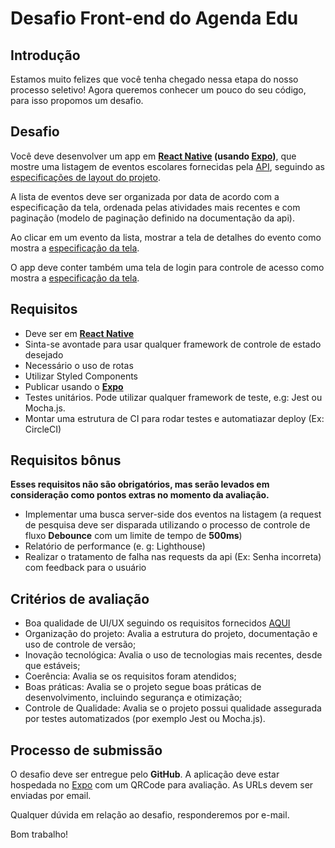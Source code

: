 # Desafio Front-end do Agenda Edu

## Introdução

Estamos muito felizes que você tenha chegado nessa etapa do nosso processo seletivo! Agora queremos conhecer um pouco do seu código, para isso propomos um desafio.


## Desafio

Você deve desenvolver um app em **[React Native](https://facebook.github.io/react-native/) (usando [Expo](https://expo.io/))**, que mostre uma listagem de eventos escolares fornecidas pela [API](https://github.com/agendakids/frontend-test/blob/master/api-doc/README.md), seguindo as [especificações de layout do projeto](https://xd.adobe.com/spec/b08e3a33-5bb6-40ad-7534-5d65fa74f4c3-c6bf/).

A lista de eventos deve ser organizada por data de acordo com a especificação da tela, ordenada pelas atividades mais recentes e com paginação (modelo de paginação definido na documentação da api).

Ao clicar em um evento da lista, mostrar a tela de detalhes do evento como mostra a [especificação  da tela](https://xd.adobe.com/spec/b08e3a33-5bb6-40ad-7534-5d65fa74f4c3-c6bf/screen/27709936-aa07-4175-b4c7-7594a6ecd118/vagafront-03/). 

O app deve conter também uma tela de login para controle de acesso como mostra a [especificação  da tela](https://xd.adobe.com/spec/b08e3a33-5bb6-40ad-7534-5d65fa74f4c3-c6bf/screen/1fade21f-cd3e-4a90-9e27-c4d6d05a5978/vagafront-01/).

## Requisitos

- Deve ser em **[React Native](https://facebook.github.io/react-native/)**
- Sinta-se avontade para usar qualquer framework de controle de estado desejado
- Necessário o uso de rotas
- Utilizar Styled Components
- Publicar usando o **[Expo](https://expo.io/)**
- Testes unitários. Pode utilizar qualquer framework de teste, e.g: Jest ou Mocha.js.
- Montar uma estrutura de CI para rodar testes e automatiazar deploy (Ex: CircleCI)

## Requisitos bônus

**Esses requisitos não são obrigatórios, mas serão levados em consideração como pontos extras no momento da avaliação.**

- Implementar uma busca server-side dos eventos na listagem (a request de pesquisa deve ser disparada utilizando o processo de controle de fluxo **Debounce​** com um limite de tempo de **500ms**)
- Relatório de performance (e. g: Lighthouse)
- Realizar o tratamento de falha nas requests da api (Ex: Senha incorreta) com feedback para o usuário


## Critérios de avaliação

- Boa qualidade de UI/UX seguindo os requisitos fornecidos [AQUI](https://xd.adobe.com/spec/b08e3a33-5bb6-40ad-7534-5d65fa74f4c3-c6bf/)
- Organização do projeto: Avalia a estrutura do projeto, documentação e uso de controle de versão;
- Inovação tecnológica: Avalia o uso de tecnologias mais recentes, desde que estáveis;
- Coerência: Avalia se os requisitos foram atendidos;
- Boas práticas: Avalia se o projeto segue boas práticas de desenvolvimento, incluindo segurança e otimização;
- Controle de Qualidade: Avalia se o projeto possui qualidade assegurada por testes automatizados (por exemplo Jest ou Mocha.js).


## Processo de submissão

O desafio deve ser entregue pelo **GitHub**. A aplicação deve estar hospedada no [Expo](https://expo.io/) com um QRCode para avaliação. As URLs devem ser enviadas por email.

Qualquer dúvida em relação ao desafio, responderemos por e-mail.

Bom trabalho!


